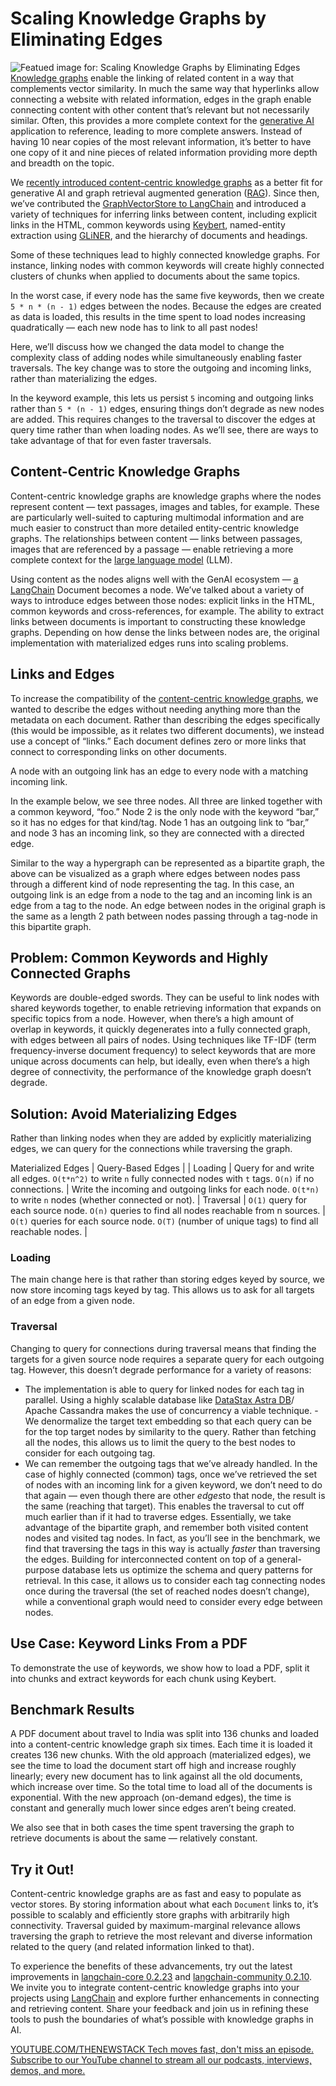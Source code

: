 # Scaling Knowledge Graphs by Eliminating Edges
![Featued image for: Scaling Knowledge Graphs by Eliminating Edges](https://cdn.thenewstack.io/media/2024/07/7eaac970-graph-1024x576.jpg)
[Knowledge graphs](https://thenewstack.io/how-knowledge-graphs-make-data-more-useful-to-organizations/) enable the linking of related content in a way that complements vector similarity. In much the same way that hyperlinks allow connecting a website with related information, edges in the graph enable connecting content with other content that’s relevant but not necessarily similar.
Often, this provides a more complete context for the [generative AI](https://thenewstack.io/ai/) application to reference, leading to more complete answers. Instead of having 10 near copies of the most relevant information, it’s better to have one copy of it and nine pieces of related information providing more depth and breadth on the topic.

We [recently introduced content-centric knowledge graphs](https://www.datastax.com/blog/better-llm-integration-and-relevancy-with-content-centric-knowledge-graphs?utm_source=thenewstack&utm_medium=byline&utm_campaign=knowledge-graph&utm_term=all-plays&utm_content=edges) as a better fit for generative AI and graph retrieval augmented generation ([RAG](https://www.datastax.com/guides/what-is-retrieval-augmented-generation?utm_source=thenewstack&utm_medium=byline&utm_campaign=knowledge-graph&utm_term=all-plays&utm_content=edges)). Since then, we’ve contributed the [GraphVectorStore to LangChain](https://github.com/langchain-ai/langchain/pull/23092) and introduced a variety of techniques for inferring links between content, including explicit links in the HTML, common keywords using [Keybert](https://maartengr.github.io/KeyBERT/index.html), named-entity extraction using [GLiNER](https://github.com/urchade/GLiNER), and the hierarchy of documents and headings.

Some of these techniques lead to highly connected knowledge graphs. For instance, linking nodes with common keywords will create highly connected clusters of chunks when applied to documents about the same topics.

In the worst case, if every node has the same five keywords, then we create `5 * n * (n - 1)`
edges between the nodes. Because the edges are created as data is loaded, this results in the time spent to load nodes increasing quadratically — each new node has to link to all past nodes!

Here, we’ll discuss how we changed the data model to change the complexity class of adding nodes while simultaneously enabling faster traversals. The key change was to store the outgoing and incoming links, rather than materializing the edges.

In the keyword example, this lets us persist `5`
incoming and outgoing links rather than `5 * (n - 1)`
edges, ensuring things don’t degrade as new nodes are added. This requires changes to the traversal to discover the edges at query time rather than when loading nodes. As we’ll see, there are ways to take advantage of that for even faster traversals.

## Content-Centric Knowledge Graphs
Content-centric knowledge graphs are knowledge graphs where the nodes represent content — text passages, images and tables, for example. These are particularly well-suited to capturing multimodal information and are much easier to construct than more detailed entity-centric knowledge graphs. The relationships between content — links between passages, images that are referenced by a passage — enable retrieving a more complete context for the [large language model](https://www.datastax.com/guides/what-is-a-large-language-model) (LLM).

Using content as the nodes aligns well with the GenAI ecosystem — [a LangChain](https://thenewstack.io/langchain-the-trendiest-web-framework-of-2023-thanks-to-ai/) Document becomes a node. We’ve talked about a variety of ways to introduce edges between those nodes: explicit links in the HTML, common keywords and cross-references, for example. The ability to extract links between documents is important to constructing these knowledge graphs. Depending on how dense the links between nodes are, the original implementation with materialized edges runs into scaling problems.

## Links and Edges
To increase the compatibility of the [content-centric knowledge graphs](https://thenewstack.io/better-llm-integration-with-content-centric-knowledge-graphs/), we wanted to describe the edges without needing anything more than the metadata on each document. Rather than describing the edges specifically (this would be impossible, as it relates two different documents), we instead use a concept of “links.” Each document defines zero or more links that connect to corresponding links on other documents.

A node with an outgoing link has an edge to every node with a matching incoming link.

In the example below, we see three nodes. All three are linked together with a common keyword, “foo.” Node 2 is the only node with the keyword “bar,” so it has no edges for that kind/tag. Node 1 has an outgoing link to “bar,” and node 3 has an incoming link, so they are connected with a directed edge.

Similar to the way a hypergraph can be represented as a bipartite graph, the above can be visualized as a graph where edges between nodes pass through a different kind of node representing the tag. In this case, an outgoing link is an edge from a node to the tag and an incoming link is an edge from a tag to the node. An edge between nodes in the original graph is the same as a length 2 path between nodes passing through a tag-node in this bipartite graph.

## Problem: Common Keywords and Highly Connected Graphs
Keywords are double-edged swords. They can be useful to link nodes with shared keywords together, to enable retrieving information that expands on specific topics from a node. However, when there’s a high amount of overlap in keywords, it quickly degenerates into a fully connected graph, with edges between all pairs of nodes. Using techniques like TF-IDF (term frequency-inverse document frequency) to select keywords that are more unique across documents can help, but ideally, even when there’s a high degree of connectivity, the performance of the knowledge graph doesn’t degrade.

## Solution: Avoid Materializing Edges
Rather than linking nodes when they are added by explicitly materializing edges, we can query for the connections while traversing the graph.

Materialized Edges | Query-Based Edges | |
Loading | Query for and write all edges. `O(t*n^2)` to write `n` fully connected nodes with `t` tags. `O(n)` if no connections. |
Write the incoming and outgoing links for each node. `O(t*n)` to write `n` nodes (whether connected or not). |
Traversal | `O(1)` query for each source node. `O(n)` queries to find all nodes reachable from n sources. |
`O(t)` queries for each source node. `O(T)` (number of unique tags) to find all reachable nodes. |
### Loading
The main change here is that rather than storing edges keyed by source, we now store incoming tags keyed by tag. This allows us to ask for all targets of an edge from a given node.

### Traversal
Changing to query for connections during traversal means that finding the targets for a given source node requires a separate query for each outgoing tag. However, this doesn’t degrade performance for a variety of reasons:

- The implementation is able to query for linked nodes for each tag in parallel. Using a highly scalable database like
[DataStax Astra DB](https://www.datastax.com/products/datastax-astra?utm_source=thenewstack&utm_medium=byline&utm_campaign=knowledge-graph&utm_term=all-plays&utm_content=edges)/ Apache Cassandra makes the use of concurrency a viable technique. - We denormalize the target text embedding so that each query can be for the top target nodes by similarity to the query. Rather than fetching all the nodes, this allows us to limit the query to the best nodes to consider for each outgoing tag.
- We can remember the outgoing tags that we’ve already handled. In the case of highly connected (common) tags, once we’ve retrieved the set of nodes with an incoming link for a given keyword, we don’t need to do that again — even though there are other
*edges*to that node, the result is the same (reaching that target). This enables the traversal to cut off much earlier than if it had to traverse edges. Essentially, we take advantage of the bipartite graph, and remember both visited content nodes and visited tag nodes.
In fact, as you’ll see in the benchmark, we find that traversing the tags in this way is actually *faster* than traversing the edges. Building for interconnected content on top of a general-purpose database lets us optimize the schema and query patterns for retrieval. In this case, it allows us to consider each tag connecting nodes once during the traversal (the set of reached nodes doesn’t change), while a conventional graph would need to consider every edge between nodes.

## Use Case: Keyword Links From a PDF
To demonstrate the use of keywords, we show how to load a PDF, split it into chunks and extract keywords for each chunk using Keybert.

## Benchmark Results
A PDF document about travel to India was split into 136 chunks and loaded into a content-centric knowledge graph six times. Each time it is loaded it creates 136 new chunks. With the old approach (materialized edges), we see the time to load the document start off high and increase roughly linearly; every new document has to link against all the old documents, which increase over time. So the total time to load all of the documents is exponential. With the new approach (on-demand edges), the time is constant and generally much lower since edges aren’t being created.

We also see that in both cases the time spent traversing the graph to retrieve documents is about the same — relatively constant.

## Try it Out!
Content-centric knowledge graphs are as fast and easy to populate as vector stores. By storing information about what each `Document`
links to, it’s possible to scalably and efficiently store graphs with arbitrarily high connectivity. Traversal guided by maximum-marginal relevance allows traversing the graph to retrieve the most relevant and diverse information related to the query (and related information linked to that).

To experience the benefits of these advancements, try out the latest improvements in [langchain-core 0.2.23](https://pypi.org/project/langchain-core/0.2.23) and [langchain-community 0.2.10](https://pypi.org/project/langchain-community/0.2.10). We invite you to integrate content-centric knowledge graphs into your projects using [LangChain](https://www.datastax.com/guides/what-is-langchain?utm_source=thenewstack&utm_medium=byline&utm_campaign=knowledge-graph&utm_term=all-plays&utm_content=edges) and explore further enhancements in connecting and retrieving content. Share your feedback and join us in refining these tools to push the boundaries of what’s possible with knowledge graphs in AI.

[
YOUTUBE.COM/THENEWSTACK
Tech moves fast, don't miss an episode. Subscribe to our YouTube
channel to stream all our podcasts, interviews, demos, and more.
](https://youtube.com/thenewstack?sub_confirmation=1)